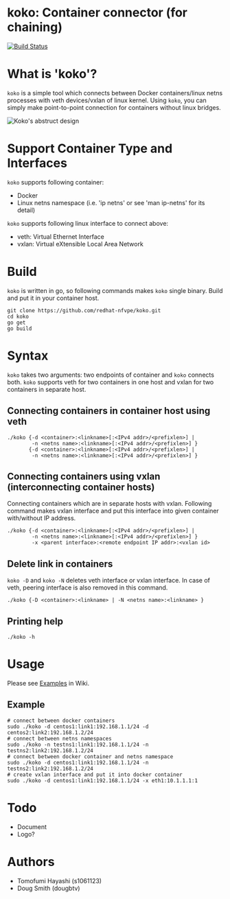 # koko: Container connector (for chaining)

[![Build Status](https://travis-ci.org/redhat-nfvpe/koko.svg?branch=master)](https://travis-ci.org/redhat-nfvpe/koko)

# What is 'koko'?

`koko` is a simple tool which connects between Docker containers/linux netns processes with veth devices/vxlan
of linux kernel. Using `koko`, you can simply make point-to-point connection for containers without linux bridges.

![Koko's abstruct design](https://raw.githubusercontent.com/wiki/redhat-nfvpe/koko/images/koko.png)

# Support Container Type and Interfaces

`koko` supports following container:

- Docker
- Linux netns namespace (i.e. 'ip netns' or see 'man ip-netns' for its detail)

`koko` supports following linux interface to connect above:

- veth: Virtual Ethernet Interface
- vxlan: Virtual eXtensible Local Area Network

# Build

`koko` is written in go, so following commands makes `koko` single binary. Build and put it in your container host.

    git clone https://github.com/redhat-nfvpe/koko.git
    cd koko
    go get
    go build

# Syntax

`koko` takes two arguments: two endpoints of container and `koko` connects both.
`koko` supports veth for two containers in one host and vxlan for two containers in separate host.

## Connecting containers in container host using veth

    ./koko {-d <container>:<linkname>[:<IPv4 addr>/<prefixlen>] |
            -n <netns name>:<linkname>[:<IPv4 addr>/<prefixlen>] }
           {-d <container>:<linkname>[:<IPv4 addr>/<prefixlen>] |
            -n <netns name>:<linkname>[:<IPv4 addr>/<prefixlen>] }

## Connecting containers using vxlan (interconnecting container hosts)

Connecting containers which are in separate hosts with vxlan. Following command makes vxlan interface 
and put this interface into given container with/without IP address.

    ./koko {-d <container>:<linkname>[:<IPv4 addr>/<prefixlen>] |
            -n <netns name>:<linkname>[:<IPv4 addr>/<prefixlen>] }
            -x <parent interface>:<remote endpoint IP addr>:<vxlan id> 

## Delete link in containers

`koko -D` and `koko -N` deletes veth interface or vxlan interface. In case of veth, peering interface is also
removed in this command.

    ./koko {-D <container>:<linkname> | -N <netns name>:<linkname> }

## Printing help

    ./koko -h

# Usage
Please see [Examples](https://github.com/redhat-nfvpe/koko/wiki/Examples) in Wiki.

## Example

    # connect between docker containers
    sudo ./koko -d centos1:link1:192.168.1.1/24 -d centos2:link2:192.168.1.2/24
    # connect between netns namespaces
    sudo ./koko -n testns1:link1:192.168.1.1/24 -n testns2:link2:192.168.1.2/24
    # connect between docker container and netns namespace
    sudo ./koko -d centos1:link1:192.168.1.1/24 -n testns2:link2:192.168.1.2/24
    # create vxlan interface and put it into docker container
    sudo ./koko -d centos1:link1:192.168.1.1/24 -x eth1:10.1.1.1:1

# Todo
- Document
- Logo?

# Authors
- Tomofumi Hayashi (s1061123)
- Doug Smith (dougbtv)
